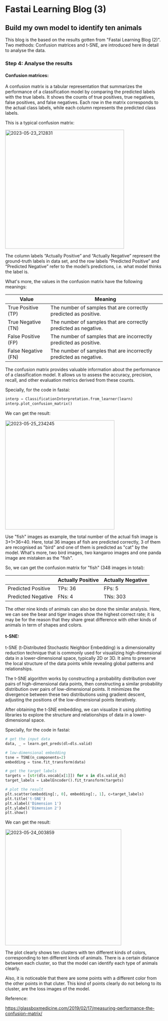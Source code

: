 # Fastai Learning Blog (3)


## Build my own model to identify ten animals

This blog is the based on the results gotten from "Fastai Learning Blog (2)". Two methods: Confusion matrices and t-SNE, are introduced here in detail to analyse the data.

### Step 4: Analyse the results

#### Confusion matrices:
A confusion matrix is a tabular representation that summarizes the performance of a classification model by comparing the predicted labels with the true labels. It shows the counts of true positives, true negatives, false positives, and false negatives. Each row in the matrix corresponds to the actual class labels, while each column represents the predicted class labels.

This is a typical confusion matrix:

<img width="380" alt="2023-05-23_212831" src="https://github.com/HongdaZhou-cloud/HongdaZhou-cloud.github.io/assets/132418400/1dd2bd38-4438-4aa1-90d3-c067fa30d847">

The column labels “Actually Positive” and “Actually Negative” represent the ground-truth labels in data set, and the row labels “Predicted Positive” and “Predicted Negative” refer to the model’s predictions, i.e. what model thinks the label is.

What's more, the values in the confusion matrix have the following meanings:

|Value| Meaning |
|-|-|
|True Positive (TP)| The number of samples that are correctly predicted as positive. |
|True Negative (TN)| The number of samples that are correctly predicted as negative. |
|False Positive (FP)| The number of samples that are incorrectly predicted as positive. |
|False Negative (FN)| The number of samples that are incorrectly predicted as negative. | 

The confusion matrix provides valuable information about the performance of a classification model. It allows us to assess the accuracy, precision, recall, and other evaluation metrics derived from these counts.

Specially, for the code in fastai:

```python
interp = ClassificationInterpretation.from_learner(learn)
interp.plot_confusion_matrix()
```
We can get the result:

<img width="349" alt="2023-05-25_234245" src="https://github.com/HongdaZhou-cloud/HongdaZhou-cloud.github.io/assets/132418400/08867190-5e8a-4f13-9522-e52dbde5e72c">



Use "fish" images as example, the total number of the actual fish image is 3+1+36=40. Here, total 36 images af fish are predicted correctly, 3 of them are recognised as "bird" and one of them is predicted as "cat" by the model. What's more, two bird images, two kangaroo images and one panda image are mistaken as the "fish". 

So, we can get the confusion matrix for "fish" (348 images in total): 


| |Actually Positive| Actually Negative |
|-|-|-|
|Predicted Positive|TPs:  36 | FPs:  5 |
|Predicted Negative|FNs:  4 | TNs:  303 |


The other nine kinds of animals can also be done the similar analysis. Here, we can see the bear and tiger images show the highest correct rate; it is may be for the reason that they share great difference with other kinds of animals in term of shapes and colors.

#### t-SNE:
t-SNE (t-Distributed Stochastic Neighbor Embedding) is a dimensionality reduction technique that is commonly used for visualizing high-dimensional data in a lower-dimensional space, typically 2D or 3D. It aims to preserve the local structure of the data points while revealing global patterns and relationships.

The t-SNE algorithm works by constructing a probability distribution over pairs of high-dimensional data points, then constructing a similar probability distribution over pairs of low-dimensional points. It minimizes the divergence between these two distributions using gradient descent, adjusting the positions of the low-dimensional points iteratively.

After obtaining the t-SNE embedding, we can visualize it using plotting libraries to explore the structure and relationships of data in a lower-dimensional space.

Specially, for the code in fastai:

```python
# get the input data
data, _ = learn.get_preds(dl=dls.valid)

# low-dimensional embedding
tsne = TSNE(n_components=2)
embedding = tsne.fit_transform(data)

# get the target labels
targets = [str(dls.vocab[x[1]]) for x in dls.valid_ds]
target_labels = LabelEncoder().fit_transform(targets)

# plot the result
plt.scatter(embedding[:, 0], embedding[:, 1], c=target_labels)
plt.title('t-SNE')
plt.xlabel('Dimension 1')
plt.ylabel('Dimension 2')
plt.show()
```
We can get the result:

<img width="371" alt="2023-05-24_003859" src="https://github.com/HongdaZhou-cloud/HongdaZhou-cloud.github.io/assets/132418400/38d0a6c8-486c-4d8a-bf1a-d8e7302d7874">

The plot clearly shows ten clusters with ten different kinds of colors, corresponding to ten different kinds of animals. There is a certain distance between each cluster, so that the model can identify each type of animals clearly. 

Also, it is noticeable that there are some points with a different color from the other points in that cluter. This kind of points clearly do not belong to its cluster, are the loss images of the model.

Reference:

https://glassboxmedicine.com/2019/02/17/measuring-performance-the-confusion-matrix/
